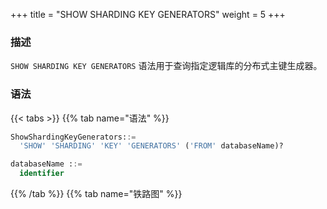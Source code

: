 +++
title = "SHOW SHARDING KEY GENERATORS"
weight = 5
+++

### 描述

`SHOW SHARDING KEY GENERATORS` 语法用于查询指定逻辑库的分布式主键生成器。

### 语法

{{< tabs >}}
{{% tab name="语法" %}}
```sql
ShowShardingKeyGenerators::=
  'SHOW' 'SHARDING' 'KEY' 'GENERATORS' ('FROM' databaseName)?

databaseName ::=
  identifier
```
{{% /tab %}}
{{% tab name="铁路图" %}}
<iframe frameborder="0" name="diagram" id="diagram" width="100%" height="100%"></iframe>
{{% /tab %}}
{{< /tabs >}}

### 补充说明

- 未指定 `databaseName` 时，默认是当前使用的 `DATABASE`。 如果也未使用 `DATABASE` 则会提示 `No database selected`。

### 返回值说明

| 列     | 说明         |
|-------|------------|
| name  | 分布式主键生成器名称 |
| type  | 分布式主键生成器类型 |
| props | 分布式主键生成器参数 |

### 示例

- 查询指定逻辑库的分布式主键生成器

```sql
SHOW SHARDING KEY GENERATORS FROM sharding_db;
```

```sql
mysql> SHOW SHARDING KEY GENERATORS FROM sharding_db;
+-------------------------+-----------+-------+
| name                    | type      | props |
+-------------------------+-----------+-------+
| snowflake_key_generator | snowflake |       |
+-------------------------+-----------+-------+
1 row in set (0.00 sec)
```

- 查询当前逻辑库的分布式主键生成器

```sql
SHOW SHARDING KEY GENERATORS;
```

```sql
mysql> SHOW SHARDING KEY GENERATORS;
+-------------------------+-----------+-------+
| name                    | type      | props |
+-------------------------+-----------+-------+
| snowflake_key_generator | snowflake |       |
+-------------------------+-----------+-------+
1 row in set (0.00 sec)
```

### 保留字

`SHOW`、`SHARDING`、`KEY`、`GENERATORS`、`FROM`

### 相关链接

- [保留字](/cn/user-manual/shardingsphere-proxy/distsql/syntax/reserved-word/)

